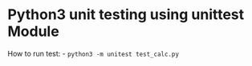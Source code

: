 # Python3 unit testing using unittest Module

How to run test:
    - `python3 -m unitest test_calc.py`

